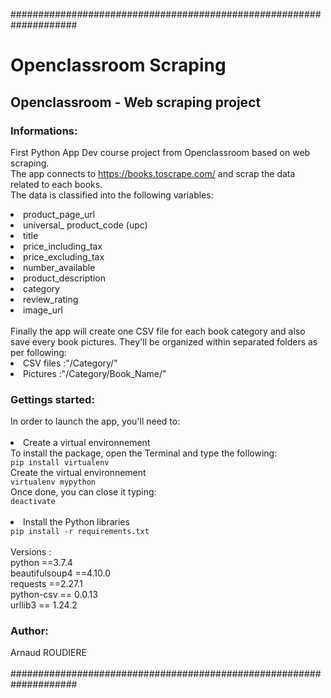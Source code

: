 ####################################################################
# Openclassroom Scraping 
<h2>Openclassroom - Web scraping project</h2>

<h3>Informations:</h3>

First Python App Dev course project from Openclassroom based on web scraping.<br>
The app connects to https://books.toscrape.com/ and scrap the data related
to each books.<br>
The data is classified into the following variables:
<li>product_page_url</li>
<li>universal_ product_code (upc)</li>
<li>title</li>
<li>price_including_tax</li>
<li>price_excluding_tax</li>
<li>number_available</li>
<li>product_description</li>
<li>category</li>
<li>review_rating</li>
<li>image_url</li>
<br>
Finally the app will create one CSV file for each book category and also save every book pictures.
They'll be organized within separated folders as per following:
<li>CSV files :"/Category/"</li>
<li>Pictures :"/Category/Book_Name/"</li>


<h3>Gettings started:</h3>
In order to launch the app, you'll need to:<br><br>
<li>Create a virtual environnement</li>
To install the package, open the Terminal and type the following:<br>
<code class="language-bash" data-lang="bash">pip install virtualenv</code><br>
Create the virtual environnement<br>
<code class="language-bash" data-lang="bash">virtualenv mypython</code><br>
Once done, you can close it typing:<br>
<code class="language-bash" data-lang="bash">deactivate</code><br><br>



<li>Install the Python libraries</li>
<code class="language-bash" data-lang="bash">pip install -r requirements.txt</code><br><br>
Versions :<br>
python ==3.7.4<br>
beautifulsoup4 ==4.10.0    <br>       
requests ==2.27.1   <br>     
python-csv == 0.0.13 <br>
urllib3 == 1.24.2 <br>
<h3>Author:</h3>
Arnaud ROUDIERE
<br><br>
####################################################################
